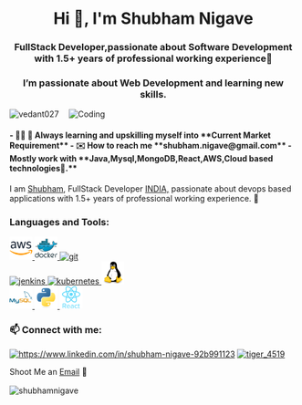 <h1 align="center">Hi 👋, I'm Shubham Nigave</h1>
<h3 align="center">FullStack Developer,passionate about Software Development with 1.5+ years of professional working experience🎯</h3>
<h3 align="center">I’m passionate about Web Development and learning new skills.</h3>
<img align="right" alt="Coding" width="400" src="https://c.tenor.com/whgQwNlVvNkAAAAi/xero-code.gif">

<p align="left"> <img src="https://komarev.com/ghpvc/?username=vedant027&label=Profile%20views&color=0e75b6&style=flat" alt="vedant027" /> </p>
<h4>- 🧑‍💻 🌱 Always learning and upskilling myself into **Current Market Requirement**
- ✉️ How to reach me **shubham.nigave@gmail.com**
- Mostly work with **Java,Mysql,MongoDB,React,AWS,Cloud based technologies🚀.**</h4> 

I am [Shubham](http://linkedin.com/in/shubham-nigave-5a293720b/), FullStack Developer [INDIA,](https://en.wikipedia.org/wiki/India)&nbsp;passionate about devops based applications with 1.5+ years of professional working experience. 🎯


<h3 align="left">Languages and Tools:</h3>
<p align="left"> <a href="https://aws.amazon.com" target="_blank" rel="noreferrer"> <img src="https://raw.githubusercontent.com/devicons/devicon/master/icons/amazonwebservices/amazonwebservices-original-wordmark.svg" alt="aws" width="40" height="40"/> </a>  <a href="https://www.docker.com/" target="_blank" rel="noreferrer"> <img src="https://raw.githubusercontent.com/devicons/devicon/master/icons/docker/docker-original-wordmark.svg" alt="docker" width="40" height="40"/> </a> <a href="https://git-scm.com/" target="_blank" rel="noreferrer"> <img src="https://www.vectorlogo.zone/logos/git-scm/git-scm-icon.svg" alt="git" width="40" height="40"/> </a> <a href="https://www.jenkins.io" target="_blank" rel="noreferrer"><br> <img src="https://www.vectorlogo.zone/logos/jenkins/jenkins-icon.svg" alt="jenkins" width="40" height="40"/> </a> <a href="https://kubernetes.io" target="_blank" rel="noreferrer"> <img src="https://www.vectorlogo.zone/logos/kubernetes/kubernetes-icon.svg" alt="kubernetes" width="40" height="40"/> </a> <a href="https://www.linux.org/" target="_blank" rel="noreferrer"> <img src="https://raw.githubusercontent.com/devicons/devicon/master/icons/linux/linux-original.svg" alt="linux" width="40" height="40"/> </a><br> <a href="https://www.mysql.com/" target="_blank" rel="noreferrer"> <img src="https://raw.githubusercontent.com/devicons/devicon/master/icons/mysql/mysql-original-wordmark.svg" alt="mysql" width="40" height="40"/> </a> <a href="https://www.python.org" target="_blank" rel="noreferrer"> <img src="https://raw.githubusercontent.com/devicons/devicon/master/icons/python/python-original.svg" alt="python" width="40" height="40"/> </a> <a href="https://reactjs.org/" target="_blank" rel="noreferrer"> <img src="https://raw.githubusercontent.com/devicons/devicon/master/icons/react/react-original-wordmark.svg" alt="react" width="40" height="40"/> </a> </p>
  

 <h3 align="left">📫 Connect with me:</h3>
<p align="left">
<a href="http://linkedin.com/in/shubham-nigave-5a293720b" target="blank"><img align="center" src="https://raw.githubusercontent.com/rahuldkjain/github-profile-readme-generator/master/src/images/icons/Social/linked-in-alt.svg" alt="https://www.linkedin.com/in/shubham-nigave-92b991123" height="30" width="40" /></a>
<a href="https://instagram.com/tiger_4519" target="blank"><img align="center" src="https://raw.githubusercontent.com/rahuldkjain/github-profile-readme-generator/master/src/images/icons/Social/instagram.svg" alt="tiger_4519" height="30" width="40" /></a>
</p>

Shoot Me an [Email](mailto:nigave.shubham@gmail.com) 💌

<p><img align="center" src="https://github-readme-streak-stats.herokuapp.com/?user=shubhamnigave&" alt="shubhamnigave" /></p>
  
